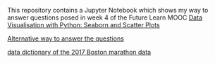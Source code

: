 
This repository contains a Jupyter Notebook which shows my way to answer questions posed in week 4 of the Future Learn MOOC [Data Visualisation with Python: Seaborn and Scatter Plots](https://www.futurelearn.com/courses/data-visualisation-with-python-seaborn-and-scatter-plots-sc)

[Alternative way to answer the questions](ipynbs/400_Boston_marathon.ipynb)

[data dictionary of the 2017 Boston marathon data](ipynbs/410_Data_Dictionary_Boston_Marathon.ipynb)